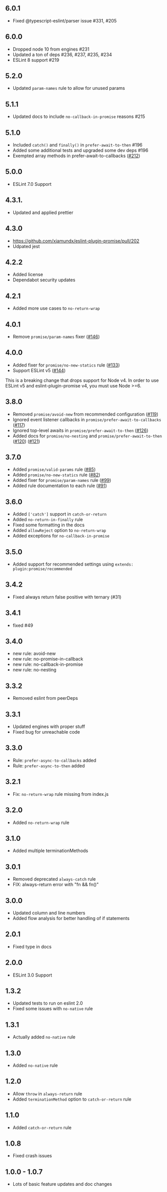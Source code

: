 ## 6.0.1

- Fixed @typescript-eslint/parser issue #331, #205

## 6.0.0

- Dropped node 10 from engines #231
- Updated a ton of deps #236, #237, #235, #234
- ESLint 8 support #219

## 5.2.0

- Updated `param-names` rule to allow for unused params

## 5.1.1

- Updated docs to include `no-callback-in-promise` reasons #215

## 5.1.0

- Included `catch()` and `finally()` in `prefer-await-to-then` #196
- Added some additional tests and upgraded some dev deps #196
- Exempted array methods in prefer-await-to-callbacks
  ([#212](https://github.com/xjamundx/eslint-plugin-promise/issues/212))

## 5.0.0

- ESLint 7.0 Support

## 4.3.1.

- Updated and applied prettier

## 4.3.0

- https://github.com/xjamundx/eslint-plugin-promise/pull/202
- Udpated jest

## 4.2.2

- Added license
- Dependabot security updates

## 4.2.1

- Added more use cases to `no-return-wrap`

## 4.0.1

- Remove `promise/param-names` fixer
  ([#146](https://github.com/xjamundx/eslint-plugin-promise/pull/146))

## 4.0.0

- Added fixer for `promise/no-new-statics` rule
  ([#133](https://github.com/xjamundx/eslint-plugin-promise/pull/133))
- Support ESLint v5
  ([#144](https://github.com/xjamundx/eslint-plugin-promise/pull/144))

This is a breaking change that drops support for Node v4. In order to use ESLint
v5 and eslint-plugin-promise v4, you must use Node >=6.

## 3.8.0

- Removed `promise/avoid-new` from recommended configuration
  ([#119](https://github.com/xjamundx/eslint-plugin-promise/pull/119))
- Ignored event listener callbacks in `promise/prefer-await-to-callbacks`
  ([#117](https://github.com/xjamundx/eslint-plugin-promise/pull/117))
- Ignored top-level awaits in `promise/prefer-await-to-then`
  ([#126](https://github.com/xjamundx/eslint-plugin-promise/pull/126))
- Added docs for `promise/no-nesting` and `promise/prefer-await-to-then`
  ([#120](https://github.com/xjamundx/eslint-plugin-promise/pull/120))
  ([#121](https://github.com/xjamundx/eslint-plugin-promise/pull/121))

## 3.7.0

- Added `promise/valid-params` rule
  ([#85](https://github.com/xjamundx/eslint-plugin-promise/pull/85))
- Added `promise/no-new-statics` rule
  ([#82](https://github.com/xjamundx/eslint-plugin-promise/pull/82))
- Added fixer for `promise/param-names` rule
  ([#99](https://github.com/xjamundx/eslint-plugin-promise/pull/99))
- Added rule documentation to each rule
  ([#91](https://github.com/xjamundx/eslint-plugin-promise/pull/91))

## 3.6.0

- Added `['catch']` support in `catch-or-return`
- Added `no-return-in-finally` rule
- Fixed some formatting in the docs
- Added `allowReject` option to `no-return-wrap`
- Added exceptions for `no-callback-in-promise`

## 3.5.0

- Added support for recommended settings using
  `extends: plugin:promise/recommended`

## 3.4.2

- Fixed always return false positive with ternary (#31)

## 3.4.1

- fixed #49

## 3.4.0

- new rule: avoid-new
- new rule: no-promise-in-callback
- new rule: no-callback-in-promise
- new rule: no-nesting

## 3.3.2

- Removed eslint from peerDeps

## 3.3.1

- Updated engines with proper stuff
- Fixed bug for unreachable code

## 3.3.0

- Rule: `prefer-async-to-callbacks` added
- Rule: `prefer-async-to-then` added

## 3.2.1

- Fix: `no-return-wrap` rule missing from index.js

## 3.2.0

- Added `no-return-wrap` rule

## 3.1.0

- Added multiple terminationMethods

## 3.0.1

- Removed deprecated `always-catch` rule
- FIX: always-return error with "fn && fn()"

## 3.0.0

- Updated column and line numbers
- Added flow analysis for better handling of if statements

## 2.0.1

- Fixed type in docs

## 2.0.0

- ESLint 3.0 Support

## 1.3.2

- Updated tests to run on eslint 2.0
- Fixed some issues with `no-native` rule

## 1.3.1

- Actually added `no-native` rule

## 1.3.0

- Added `no-native` rule

## 1.2.0

- Allow `throw` in `always-return` rule
- Added `terminationMethod` option to `catch-or-return` rule

## 1.1.0

- Added `catch-or-return` rule

## 1.0.8

- Fixed crash issues

## 1.0.0 - 1.0.7

- Lots of basic feature updates and doc changes
